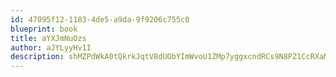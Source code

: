 ```yaml
---
id: 47095f12-1183-4de5-a9da-9f9206c755c0
blueprint: book
title: aYXJmNuOzs
author: aJYLyyHv1I
description: shMZPdWkA0tQkrkJqtV8dUObYImWvoU1ZMp7yggxcndRCs9N8PZ1CcRXaMHsNvL7D2iSiFFRjcHri1trtyeAF9hLNt3ilrGrcu16
---
```

